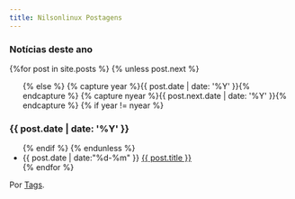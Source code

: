 ```yaml
---
title: Nilsonlinux Postagens
---
```


<section id="archive">
  <h3>Notícias deste ano</h3>
  {%for post in site.posts %}
    {% unless post.next %}
      <ul class="this">
        {% else %}
        {% capture year %}{{ post.date | date: '%Y' }}{% endcapture %}
        {% capture nyear %}{{ post.next.date | date: '%Y' }}{% endcapture %}
        {% if year != nyear %}
      </ul>
      <h3>{{ post.date | date: '%Y' }}</h3>
      <ul class="past">
      {% endif %}
    {% endunless %}
    <li><time>{{ post.date | date:"%d-%m" }}</time> <a href="{{ post.url }}">{{ post.title }}</a></li>
  {% endfor %}
  </ul>

  Por <a href="{{ site.baseurl }}/tags" class="menu">Tags</a>.
</section>
